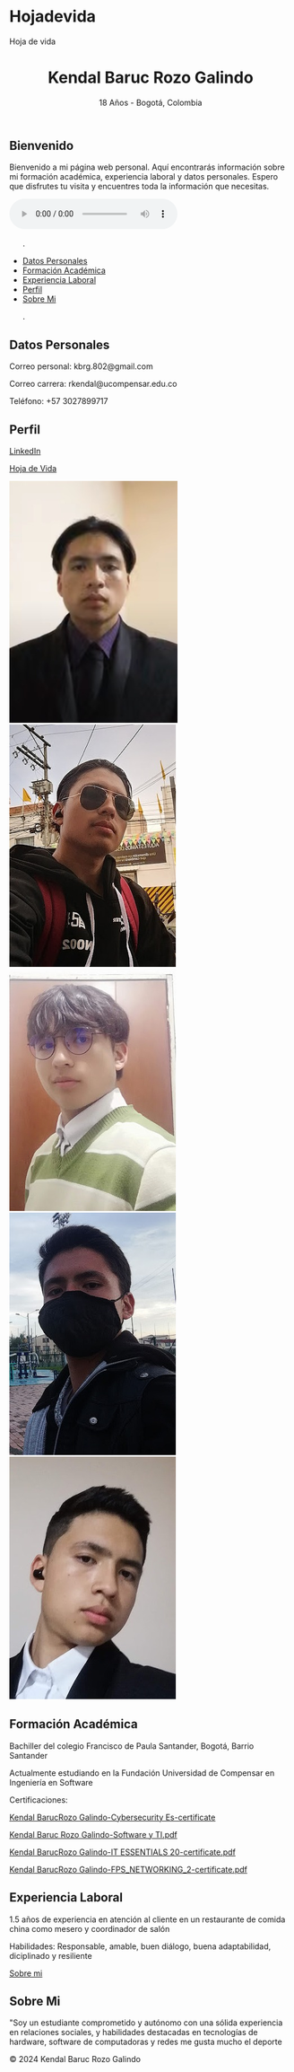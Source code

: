 # Hojadevida
Hoja de vida
<!DOCTYPE html>
<html lang="es">
<head>
  <meta charset="UTF-8">
      <meta name="viewport" content="width=device-width, initial-scale=1.0">
      <title>Kendal Baruc Rozo Galindo - Hoja de Vida</title>
      <link rel="stylesheet" href="Styles.css">
  </head>
  <body>
    <header>
        <h1>Kendal Baruc Rozo Galindo</h1>
        <p>18 Años - Bogotá, Colombia</p>
    </header>
    <section id="bienvenida">
        <h2>Bienvenido</h2>
        <p>Bienvenido a mi página web personal. Aquí encontrarás información sobre mi formación académica, experiencia laboral y datos personales. Espero que disfrutes tu visita y encuentres toda la información que necesitas.</p>
        <audio controls>
         <source src="audio/DeathByGlamour.mp3" type="audio/mpeg">
    </section>
    <nav>
        <ul>
<p>.
            <li><a href="#personal">Datos Personales</a></li>
            <li><a href="#academica">Formación Académica</a></li>
            <li><a href="#laboral">Experiencia Laboral</a></li>
            <li><a href="#Perfil">Perfil</a></li>
            <li><a href="#Sobre Mi">Sobre Mi</a></li>
  <p>.
        </ul>
    </nav>
    <main>
        <section id="personal">
            <h2>Datos Personales</h2>
            <p>Correo personal: kbrg.802@gmail.com</p>
            <p>Correo carrera: rkendal@ucompensar.edu.co</p>
            <p>Teléfono: +57 3027899717</p>
<section id="Perfil">
            <h2>Perfil</h2>
            <p><a href="https://www.linkedin.com" target="_blank">LinkedIn</a></p>
            <a href="Hoja de Vida Kendal.pdf" download> Hoja de Vida</a>
          <p> <img src="Foto.jpeg" alt="Foto de Kendal Baruc Rozo Galindo" id="foto-perfil">
              <img src="Perfil1.jpeg" alt="Informal">
              <img src="Perfil2.jpeg" alt="Casual">
                <img src="Rockero.jpeg" alt="Rcokero">
                  <img src="Traje.jpeg" alt="Formal">
        </section>
        <section id="academica">
            <h2>Formación Académica</h2>
            <p>Bachiller del colegio Francisco de Paula Santander, Bogotá, Barrio Santander</p>
            <p>Actualmente estudiando en la Fundación Universidad de Compensar en Ingeniería en Software</p>
            <p> Certificaciones:
              <p> <a href="Kendal BarucRozo Galindo-Cybersecurity Es-certificate.pdf" download> Kendal BarucRozo Galindo-Cybersecurity Es-certificate</a>
              <p> <a href="Kendal Baruc Rozo Galindo-Software y TI.pdf" download> Kendal Baruc Rozo Galindo-Software y TI.pdf</a>
              <p> <a href="Kendal Baruc Rozo Galindo-IT ESSENTIALS 20-certificate.pdf" download> Kendal BarucRozo Galindo-IT ESSENTIALS 20-certificate.pdf</a>
              <p> <a href="Kendal Baruc Rozo Galindo-FPS_NETWORKING_2-certificate.pdf" download> Kendal BarucRozo Galindo-FPS_NETWORKING_2-certificate.pdf</a>
                
</section> 
        <section id="laboral">
            <h2>Experiencia Laboral</h2>
            <p>1.5 años de experiencia en atención al cliente en un restaurante de comida china como mesero y coordinador de salón</p>
            <p>Habilidades: Responsable, amable, buen diálogo, buena adaptabilidad, diciplinado y resiliente</p>
        </section>
           <section id="Sobre Mi"> 
        <p><a href="![)
">Sobre mi</a></p>
            <h2>Sobre Mi </h2> 
            <p> "Soy un estudiante comprometido y autónomo con una sólida experiencia en relaciones sociales, y habilidades destacadas en tecnologías de hardware, software de computadoras y redes me gusta mucho el deporte
            </main> 
            <footer> 
                <p>&copy; 2024 Kendal Baruc Rozo Galindo</p>
            </footer>    
            
</html>

